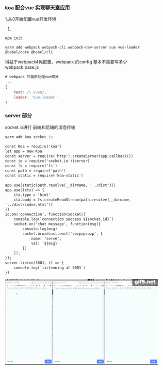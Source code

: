 ### koa 配合vue 实现聊天室应用

1.从0开始配置vue开发环境

1) 
```
npm init
```
```
yarn add webpack webpack-cli webpack-dev-server vue vue-loader @babel/core @babel/cli 
```
得益于webpack4免配置，webpack 的config 基本不需要写多少
webpack.base.js
```js
# webpack 只展示处理vue部分
...
{
    test: /\.vue$/,
    loader: 'vue-loader'
}
```

### server 部分

socket.io进行 前端和后端的消息传输
```js
yarn add koa socket.io
```

```
const Koa = require('koa')
let app = new Koa
const server = require('http').createServer(app.callback())
const io = require('socket.io')(server)
const fs = require('fs')
const path = require('path')
const static = require('koa-static')

app.use(static(path.resolve(__dirname, '../dist')))
app.use((ctx) => {
    ctx.type = 'html'
    ctx.body = fs.createReadStream(path.resolve(__dirname, '../dist/index.html'))
})
io.on('connection', function(socket){
    console.log(`connection success ${socket.id}`)
    socket.on('chat message', function(msg){
        console.log(msg)
        socket.broadcast.emit('zpzpzpzpzp', {
            name: 'serve',
            val: `${msg}`
        })
    });
});
server.listen(3001, () => {
    console.log(`listenning at 3001`)
})
```
![聊天室效果](show.gif)